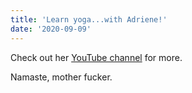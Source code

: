 ```yaml
---
title: 'Learn yoga...with Adriene!'
date: '2020-09-09'
---
```


Check out her [YouTube channel](https://www.youtube.com/user/yogawithadriene) for more.

Namaste, mother fucker.